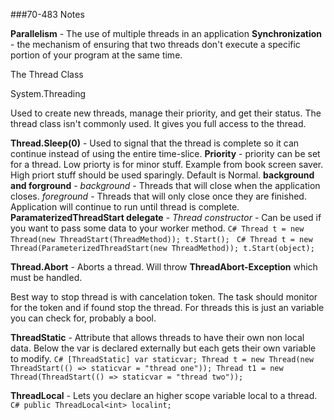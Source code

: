 ﻿###70-483 Notes

**Parallelism** - The use of multiple threads in an application
**Synchronization** - the mechanism of ensuring that two threads don't execute a specific portion of your program at the same time.

The Thread Class

System.Threading

Used to create new threads, manage their priority, and get their status.
The thread class isn't commonly used.
It gives you full access to the thread.

**Thread.Sleep(0)** - Used to signal that the thread is complete so it can continue instead of using the entire time-slice.
**Priority** - priority can be set for a thread. Low priorty is for minor stuff. Example from book screen saver. High priort stuff should be used sparingly. Default is Normal.
**background and forground** - *background* - Threads that will close when the application closes.
                               *foreground* - Threads that will only close once they are finished. Application will continue to run until thread is complete.
**ParamaterizedThreadStart delegate** - *Thread constructor* - Can be used if you want to pass some data to your worker method.
		```C#
		Thread t = new Thread(new ThreadStart(ThreadMethod));
		t.Start();
		```
		```C#
		Thread t = new Thread(ParameterizedThreadStart(new ThreadMethod));
		t.Start(object);
		```

**Thread.Abort** - Aborts a thread. Will throw **ThreadAbort-Exception** which must be handled.

Best way to stop thread is with cancelation token. The task should monitor for the token and if found stop the thread.
For threads this is just an variable you can check for, probably a bool.

**ThreadStatic** - Attribute that allows threads to have their own non local data. Below the var is declared externally but each gets their own variable to modify.
		```C#
		[ThreadStatic]
		var staticvar;
		Thread t = new Thread(new ThreadStart(() => staticvar = "thread one"));
		Thread t1 = new Thread(ThreadStart(() => staticvar = "thread two"));
		```

**ThreadLocal<T>** - Lets you declare an higher scope variable local to a thread.
		```C#
		public ThreadLocal<int> localint;
		```